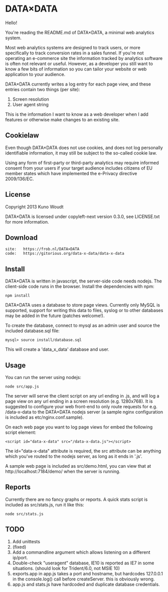 
DATA×DATA
=========

Hello!

You're reading the README.md of DATA×DATA, a minimal web analytics
system.

Most web analytics systems are designed to track users, or more
specifically to track conversion rates in a sales funnel. If you're
not operating an e-commerce site the information tracked by analytics
software is often not relevant or useful. However, as a developer you
still want to know a few bits of information so you can tailor your
website or web application to your audience.

DATA×DATA currently writes a log entry for each page view, and these
entries contain two things (per site):

1. Screen resolution
2. User agent string

This is the information I want to know as a web developer when I add
features or otherwise make changes to an existing site.


Cookielaw
---------

Even though DATA×DATA does not use cookies, and does not log
personally identifiable information, it may still be subject to the
so-called cookie law.

Using any form of first-party or third-party analytics may require
informed consent from your users if your target audience includes
citizens of EU member states which have implemented the e-Privacy
directive 2009/136/EC.


License
-------

Copyright 2013  Kuno Woudt

DATA×DATA is licensed under copyleft-next version 0.3.0, see
LICENSE.txt for more information.


Download
--------

    site:   https://frob.nl/DATA×DATA
    code:   https://gitorious.org/data-x-data/data-x-data


Install
-------

DATA×DATA is written in javascript, the server-side code needs nodejs.
The client-side code runs in the browser.  Install the dependencies
with npm:

    npm install

DATA×DATA uses a database to store page views.  Currently only MySQL
is supported, support for writing this data to files, syslog or to
other databases may be added in the future (patches welcome!).

To create the database, connect to mysql as an admin user and source
the included database.sql file:

    mysql> source install/database.sql

This will create a 'data_x_data' database and user.


Usage
-----

You can run the server using nodejs:

    node src/app.js

The server will serve the client script on any url ending in .js, and
will log a page view on any url ending in a screen resolution (e.g.
1280x768).  It is suggested to configure your web front-end to only
route requests for e.g. /data-x-data to the DATA×DATA nodejs server (a
sample nginx configuration is included as etc/nginx.conf.sample).

On each web page you want to log page views for embed the following
script element:

    <script id="data-x-data" src="/data-x-data.js"></script>

The id="data-x-data" attribute is required, the src attribute can be
anything which you've routed to the nodejs server, as long as it ends
in '.js'.

A sample web page is included as src/demo.html, you can view that at
http://localhost:7184/demo/ when the server is running.


Reports
-------

Currently there are no fancy graphs or reports.  A quick stats script
is included as src/stats.js, run it like this:

    node src/stats.js


TODO
----

1. Add unittests
2. (fixed)
3. Add a commandline argument which allows listening on a different ip/port.
4. Double-check "useragent" database, IE10 is reported as IE7 in some situations.
   (should look for Trident/6.0, not MSIE 10)
5. exports.app in app.js takes a port and hostname, but hardcodes
   127.0.0.1 in the console.log() call before createServer.  this is
   obviously wrong.
6. app.js and stats.js have hardcoded and duplicate database credentials.
